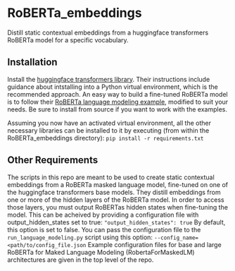 # RoBERTa_embeddings
Distill static contextual embeddings from a huggingface transformers RoBERTa model for a specific vocabulary.

## Installation
Install the [huggingface transformers library](https://github.com/huggingface/transformers). Their instructions include guidance about intstalling into a Python virtual environment, which is the recommended approach. An easy way to build a fine-tuned RoBERTa model is to follow their [RoBERTa language modeling example](https://huggingface.co/transformers/examples.html#language-model-training), modified to suit your needs. Be sure to install from source if you want to work with the examples.

Assuming you now have an activated virtual environment, all the other necessary libraries can be installed to it by executing (from within the RoBERTa_embeddings directory):
`pip install -r requirements.txt`

## Other Requirements
The scripts in this repo are meant to be used to create static contextual embeddings from a RoBERTa masked language model, fine-tuned on one of the huggingface transformers base models. They distill embeddings from one or more of the hidden layers of the RoBERTa model. In order to access those layers, you must output RoBERTas hidden states when fine-tuning the model. This can be acheived by providing a configuration file with output_hidden_states set to true:
`"output_hidden_states": true`
By default, this option is set to false.
You can pass the configuration file to the `run_language_modeling.py` script using this option:
`--config_name=<path/to/config_file.json`
Example configuration files for base and large RoBERTa for Maked Language Modeling (RobertaForMaskedLM) architectures are given in the top level of the repo.


